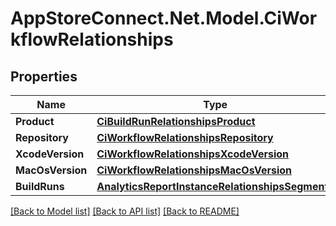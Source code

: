 # AppStoreConnect.Net.Model.CiWorkflowRelationships

## Properties

Name | Type | Description | Notes
------------ | ------------- | ------------- | -------------
**Product** | [**CiBuildRunRelationshipsProduct**](CiBuildRunRelationshipsProduct.md) |  | [optional] 
**Repository** | [**CiWorkflowRelationshipsRepository**](CiWorkflowRelationshipsRepository.md) |  | [optional] 
**XcodeVersion** | [**CiWorkflowRelationshipsXcodeVersion**](CiWorkflowRelationshipsXcodeVersion.md) |  | [optional] 
**MacOsVersion** | [**CiWorkflowRelationshipsMacOsVersion**](CiWorkflowRelationshipsMacOsVersion.md) |  | [optional] 
**BuildRuns** | [**AnalyticsReportInstanceRelationshipsSegments**](AnalyticsReportInstanceRelationshipsSegments.md) |  | [optional] 

[[Back to Model list]](../README.md#documentation-for-models) [[Back to API list]](../README.md#documentation-for-api-endpoints) [[Back to README]](../README.md)

